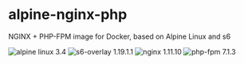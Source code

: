 # alpine-nginx-php
NGINX + PHP-FPM image for Docker, based on Alpine Linux and s6

![alpine linux 3.4](https://img.shields.io/badge/alpine%20linux-3.4-brightgreen.svg?style=flat-square) ![s6-overlay 1.19.1.1](https://img.shields.io/badge/s6--overlay-1.19.1.1-brightgreen.svg) ![nginx 1.11.10](https://img.shields.io/badge/nginx-1.11.10-brightgreen.svg?style=flat-square) ![php-fpm 7.1.3](https://img.shields.io/badge/php--fpm-7.1.3-brightgreen.svg?style=flat-square)
